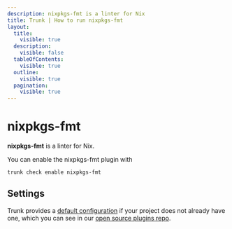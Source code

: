 ```yaml
---
description: nixpkgs-fmt is a linter for Nix
title: Trunk | How to run nixpkgs-fmt
layout:
  title:
    visible: true
  description:
    visible: false
  tableOfContents:
    visible: true
  outline:
    visible: true
  pagination:
    visible: true
---
```


# nixpkgs-fmt

**nixpkgs-fmt** is a linter for Nix.

You can enable the nixpkgs-fmt plugin with

```shell
trunk check enable nixpkgs-fmt
```

## Settings



Trunk provides a [default configuration](https://github.com/trunk-io/plugins/tree/main/linters/nixpkgs-fmt) if your project does not already have one,
which you can see in our [open source plugins repo](https://github.com/trunk-io/plugins/tree/main).
